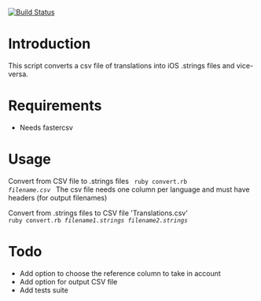 [![Build Status](https://secure.travis-ci.org/netbe/CSV-to-iOS-Localizable.strings-converter.png?branch=master)](http://travis-ci.org/netbe/CSV-to-iOS-Localizable.strings-converter)
# Introduction
This script converts a csv file of translations into iOS .strings files and vice-versa.

# Requirements
* Needs fastercsv

# Usage
Convert from CSV file to .strings files 
<code>
  ruby convert.rb <i>filename.csv</i>
</code>
The csv file needs one column per language and must have headers (for output filenames)

Convert from .strings files to CSV file 'Translations.csv'
<code>
 ruby convert.rb <i>filename1.strings</i> <i>filename2.strings</i>
</code>



# Todo
* Add option to choose the reference column to take in account
* Add option for output CSV file
* Add tests suite

